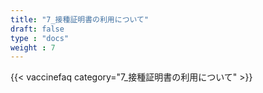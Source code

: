 ```yaml
---
title: "7_接種証明書の利用について"
draft: false
type : "docs"
weight : 7
---
```


{{< vaccinefaq category="7_接種証明書の利用について" >}}